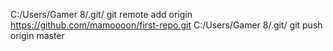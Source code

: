 C:/Users/Gamer 8/.git/ git remote add origin https://github.com/mamoooon/first-repo.git 
C:/Users/Gamer 8/.git/ git push origin master
